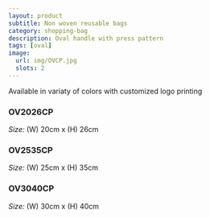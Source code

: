 ```yaml
---
layout: product
subtitle: Non woven reusable bags
category: shopping-bag
description: Oval handle with press pattern
tags: [oval]
image:
  url: img/OVCP.jpg
  slots: 2
---
```


Available in variaty of colors with customized logo printing

### OV2026CP

*Size:* (W) 20cm x (H) 26cm

### OV2535CP

*Size:* (W) 25cm x (H) 35cm

### OV3040CP

*Size:* (W) 30cm x (H) 40cm

